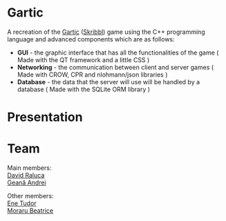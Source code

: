 # Gartic
A recreation of the [Gartic](https://gartic.io) ([Skribbl](https://skribbl.io)) game using the C++ programming language and advanced components which are as follows:
<ul>
  <li>
    <strong>GUI</strong> - the graphic interface that has all the functionalities of the game ( Made with the QT framework and a little CSS )
  </li>
  <li>
    <strong>Networking</strong> - the communication between client and server games ( Made with CROW, CPR and nlohmann/json libraries )
  </li>
  <li>
    <strong>Database</strong> - the data that the server will use will be handled by a database ( Made with the SQLite ORM library )
  </li>
</ul>

# Presentation

# Team 
Main members: \
[David Raluca](https://github.com/RalucaDavid) \
[Geană Andrei](https://github.com/Andrei-Geana) 

Other members: \
[Ene Tudor](https://github.com/7uddy) \
[Moraru Beatrice](https://github.com/thatBeatrice)


